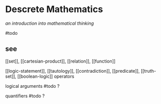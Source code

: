 # Descrete Mathematics

_an introduction into mathematical thinking_

#todo

## see

[[set]], [[cartesian-product]], [[relation]], [[function]]

[[logic-statement]], [[tautology]], [[contradiction]], [[predicate]], [[truth-set]], [[boolean-logic]] operators

logical arguments #todo ?

quantifiers #todo ?
